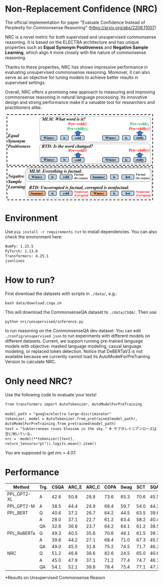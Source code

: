 # Non-Replacement Confidence (NRC)
The official implementation for paper "Evaluate Confidence Instead of Perplexity for Commonsense Reasoning" (https://arxiv.org/abs/2208.11007)

NRC is a novel metric for both supervised and unsupervised commonsense reasoning. It is based on the ELECTRA architecture and has unique properties such as **Equal Synonym Positiveness** and **Negative Sample Learning**, which align it more closely with the nature of commonsense reasoning.

Thanks to these properties, NRC has shown impressive performance in evaluating unsupervised commonsense reasoning. Moreover, it can also serve as an objective for tuning models to achieve better results in supervised settings.

Overall, NRC offers a promising new approach to measuring and improving commonsense reasoning in natural language processing. Its innovative design and strong performance make it a valuable tool for researchers and practitioners alike.

![image](https://github.com/KomeijiForce/ELECTRA-NRC/blob/main/instance.png)

# Environment
Use
```pip install -r requirements.txt```
to install dependencies. You can also check the environment here:
```
NumPy: 1.23.5
PyTorch: 1.13.0
Transformers: 4.25.1
jsonlines
```
# How to run?
First download the datasets with scripts in ```./data/```, e.g.:
```
bash data/download.csqa.sh
```
This will download the CommonsenseQA dataset to ```./data/CSQA/```. Then use
```
python nrc/unsupervised/inference.py
```
to run reasoning on the CommonsenseQA dev dataset. You can edit ```./config/unsupervised.json``` to run experiments with different models on different datasets. Current, we support running pre-trained language models with objective: masked language modeling, casual language modeling, or replaced token detection. Notice that DeBERTaV3 is not available because we currently cannot load its AutoModelForPreTraining Version to calculate NRC.

# Only need NRC?
Use the following code to evaluate your texts!
```
from transformers import AutoTokenizer, AutoModelForPreTraining

model_path = "google/electra-large-discriminator"
tokenizer, model = AutoTokenizer.from_pretrained(model_path), AutoModelForPreTraining.from_pretrained(model_path)
text = "Subterranean roses blossom in the sky." # サブタレイニアンローズは空に咲いている。
nrc = -model(**tokenizer([text], return_tensors="pt")).logits.mean().item()
```
You are supposed to get nrc = 4.07.

# Performance

| Method                | Trg. | CSQA | ARC_E | ARC_C | COPA | Swag | SCT  | SQA  | CQA  | Avg. |
|-----------------------|--------|-------|-------|--------|-------|--------|--------|-------|--------|--------|
| PPL_GPT2-XL       | A       | 42.6  | 50.8  | 28.8   | 73.6  | 65.3   | 70.6   | 45.5  | 35.5   | 51.6   |
| PPL_GPT2-M      | A       | 38.5  | 44.4  | 24.9   | 68.4  | 59.7   | 54.0   | 44.3  | 27.0   | 45.0   |
| PPL_BERT             | Q       | 40.6  | 37.2  | 26.7   | 64.2  | 44.5   | 63.5   | 39.6  | 32.9   | 43.7   |
|                             | A       | 28.0  | 37.1  | 22.7   | 61.2  | 63.4   | 58.2   | 40.4  | 30.7   | 42.7   |
|                             | QA    | 32.8  | 36.8  | 23.7   | 64.2  | 64.1   | 61.2   | 38.5  | 29.6   | 43.9   |
| PPL_RoBERTa     | Q       | 49.3  | 40.5  | 35.6   | 70.6  | 48.1   | 61.5   | 39.7  | 38.6   | 48.0   |
|                             | A       | 39.8  | 44.2  | 27.1   | 68.4  | 71.0   | 67.3   | 45.5  | 36.1   | 49.9   |
|                             | QA    | 49.0  | 45.5  | 31.8   | 75.2  | 74.5   | 71.7   | 46.2  | 36.5   | 53.8   |
| NRC                    | Q       | 51.2  | 46.8  | 38.6   | 82.6  | 24.5   | 65.0   | 40.6  | 41.2   | 48.8   |
|                             | A       | 45.0  | 47.9  | 37.1   | 71.2  | 77.4   | 74.7   | 46.1  | 41.9   | 55.2   |
|                             | QA    | 54.1  | 52.1  | 39.8   | 78.4  | 75.4   | 77.1   | 47.7  | 44.3   | 58.6   |

*Results on Unsupervised Commonsense Reason
